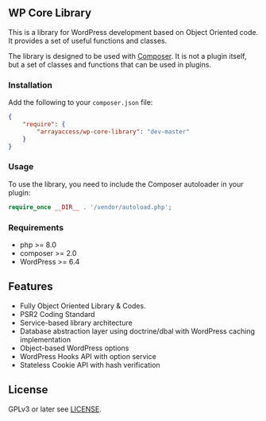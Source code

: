 ## WP Core Library

This is a library for WordPress development based on Object Oriented code. It provides a set of useful functions and classes.

The library is designed to be used with [Composer](https://getcomposer.org/). It is not a plugin itself, but a set of classes and functions that can be used in plugins.

### Installation

Add the following to your `composer.json` file:

```json
{
    "require": {
        "arrayaccess/wp-core-library": "dev-master"
    }
}
```

### Usage

To use the library, you need to include the Composer autoloader in your plugin:

```php
require_once __DIR__ . '/vendor/autoload.php';
```

### Requirements

- php >= 8.0
- composer >= 2.0
- WordPress >= 6.4

## Features

- Fully Object Oriented Library & Codes.
- PSR2 Coding Standard
- Service-based library architecture
- Database abstraction layer using doctrine/dbal with WordPress caching implementation
- Object-based WordPress options
- WordPress Hooks API with option service
- Stateless Cookie API with hash verification

## License

GPLv3 or later see [LICENSE](LICENSE).

